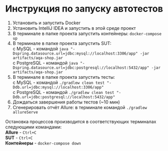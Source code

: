 # Инструкция по запуску автотестов

1. Установить и запустить Docker
2. Установить IntelliJ IDEA и запустить в этой среде проект
3. В терминале в папке проекта запустить контейнеры: `docker-compose up`
4. В терминале в папке проекта запустить SUT:  
      c MySQL - командой `java "-Dspring.datasource.url=jdbc:mysql://localhost:3306/app" -jar artifacts/aqa-shop.jar`  
      c PostgreSQL - командой `java "-Dspring.datasource.url=jdbc:postgresql://localhost:5432/app" -jar artifacts/aqa-shop.jar`
5. В терминале в папке проекта запустить тесты:  
      c MySQL - командой `./gradlew clean test "-Ddb.url=jdbc:mysql://localhost:3306/app"`  
      c PostgreSQL - командой `./gradlew clean test "-Ddb.url=jdbc:postgresql://localhost:5432/app"`
6. Дождаться завершения работы тестов (~10 мин)
7. Сгенерировать отчёт Allure: в терминале командой `./gradlew allureServe`

Остановка процессов производится в соответствующих терминалах следующими командами:  
**Allure** - `Ctrl+C`  
**SUT** - `Ctrl+C`  
**Контейнеры** - `docker-compose down`
